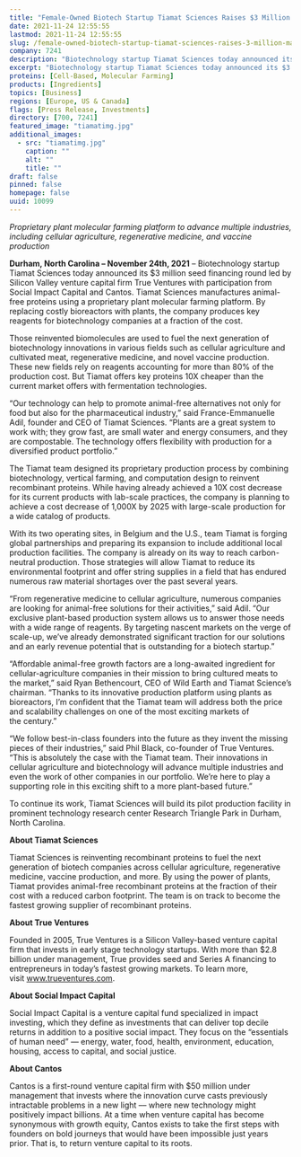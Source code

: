 ```yaml
---
title: "Female-Owned Biotech Startup Tiamat Sciences Raises $3 Million to Manufacture Plant-Based Biomolecules"
date: 2021-11-24 12:55:55
lastmod: 2021-11-24 12:55:55
slug: /female-owned-biotech-startup-tiamat-sciences-raises-3-million-manufacture-plant-based
company: 7241
description: "Biotechnology startup Tiamat Sciences today announced its $3 million seed financing round led by Silicon Valley venture capital firm True Ventures with participation from Social Impact Capital and Cantos. Tiamat Sciences manufactures animal-free proteins using a proprietary plant molecular farming platform."
excerpt: "Biotechnology startup Tiamat Sciences today announced its $3 million seed financing round led by Silicon Valley venture capital firm True Ventures with participation from Social Impact Capital and Cantos. Tiamat Sciences manufactures animal-free proteins using a proprietary plant molecular farming platform."
proteins: [Cell-Based, Molecular Farming]
products: [Ingredients]
topics: [Business]
regions: [Europe, US & Canada]
flags: [Press Release, Investments]
directory: [700, 7241]
featured_image: "tiamatimg.jpg"
additional_images:
  - src: "tiamatimg.jpg"
    caption: ""
    alt: ""
    title: ""
draft: false
pinned: false
homepage: false
uuid: 10099
---
```

<p class="text-align-center"><em>Proprietary plant molecular farming platform to advance multiple industries, including cellular agriculture, regenerative medicine, and vaccine production</em>  </p>

<p><strong>Durham, North Carolina – November 24th, 2021</strong> – Biotechnology startup Tiamat Sciences today announced its $3 million seed financing round led by Silicon Valley venture capital firm True Ventures with participation from Social Impact Capital and Cantos. Tiamat Sciences manufactures animal-free proteins using a proprietary plant molecular farming platform. By replacing costly bioreactors with plants, the company produces key reagents for biotechnology companies at a fraction of the cost.</p>

<p>Those reinvented biomolecules are used to fuel the next generation of biotechnology innovations in various fields such as cellular agriculture and cultivated meat, regenerative medicine, and novel vaccine production. These new fields rely on reagents accounting for more than 80% of the production cost. But Tiamat offers key proteins 10X cheaper than the current market offers with fermentation technologies.</p>

<p>“Our technology can help to promote animal-free alternatives not only for food but also for the pharmaceutical industry,” said France-Emmanuelle Adil, founder and CEO of Tiamat Sciences. “Plants are a great system to work with; they grow fast, are small water and energy consumers, and they are compostable. The technology offers flexibility with production for a diversified product portfolio.”</p>

<p>The Tiamat team designed its proprietary production process by combining biotechnology, vertical farming, and computation design to reinvent recombinant proteins. While having already achieved a 10X cost decrease for its current products with lab-scale practices, the company is planning to achieve a cost decrease of 1,000X by 2025 with large-scale production for a wide catalog of products.</p>

<p>With its two operating sites, in Belgium and the U.S., team Tiamat is forging global partnerships and preparing its expansion to include additional local production facilities. The company is already on its way to reach carbon-neutral production. Those strategies will allow Tiamat to reduce its environmental footprint and offer string supplies in a field that has endured numerous raw material shortages over the past several years.</p>

<p>“From regenerative medicine to cellular agriculture, numerous companies are looking for animal-free solutions for their activities,” said Adil.<strong> </strong>“Our exclusive plant-based production system allows us to answer those needs with a wide range of reagents. By targeting nascent markets on the verge of scale-up, we’ve already demonstrated significant traction for our solutions and an early revenue potential that is outstanding for a biotech startup.”</p>

<p>“Affordable animal-free growth factors are a long-awaited ingredient for cellular-agriculture companies in their mission to bring cultured meats to the market,” said Ryan Bethencourt, CEO of Wild Earth and Tiamat Science’s chairman. “Thanks to its innovative production platform using plants as bioreactors, I’m confident that the Tiamat team will address both the price and scalability challenges on one of the most exciting markets of the century.”</p>

<p>“We follow best-in-class founders into the future as they invent the missing pieces of their industries,” said Phil Black, co-founder of True Ventures. “This is absolutely the case with the Tiamat team. Their innovations in cellular agriculture and biotechnology will advance multiple industries and even the work of other companies in our portfolio. We’re here to play a supporting role in this exciting shift to a more plant-based future.”</p>

<p>To continue its work, Tiamat Sciences will build its pilot production facility in prominent technology research center Research Triangle Park in Durham, North Carolina.</p>

<p><strong>About Tiamat Sciences</strong></p>

<p>Tiamat Sciences is reinventing recombinant proteins to fuel the next generation of biotech companies across cellular agriculture, regenerative medicine, vaccine production, and more. By using the power of plants, Tiamat provides animal-free recombinant proteins at the fraction of their cost with a reduced carbon footprint. The team is on track to become the fastest growing supplier of recombinant proteins.</p>

<p><strong>About True Ventures</strong></p>

<p>Founded in 2005, True Ventures is a Silicon Valley-based venture capital firm that invests in early stage technology startups. With more than $2.8 billion under management, True provides seed and Series A financing to entrepreneurs in today’s fastest growing markets. To learn more, visit <a href="http://www.trueventures.com">www.trueventures.com</a>.</p>

<p><strong>About Social Impact Capital</strong></p>

<p>Social Impact Capital is a venture capital fund specialized in impact investing, which they define as investments that can deliver top decile returns in addition to a positive social impact. They focus on the “essentials of human need”​ — energy, water, food, health, environment, education, housing, access to capital, and social justice.</p>

<p><strong>About Cantos</strong></p>

<p>Cantos is a first-round venture capital firm with $50 million under management that invests where the innovation curve casts previously intractable problems in a new light –– where new technology might positively impact billions. At a time when venture capital has become synonymous with growth equity, Cantos exists to take the first steps with founders on bold journeys that would have been impossible just years prior. That is, to return venture capital to its roots.</p>
